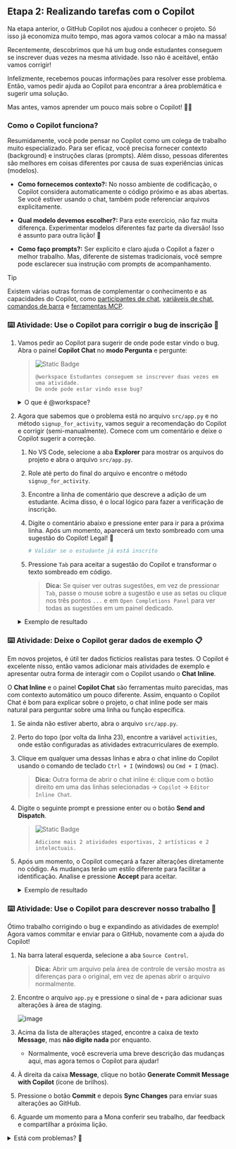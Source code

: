 ## Etapa 2: Realizando tarefas com o Copilot

Na etapa anterior, o GitHub Copilot nos ajudou a conhecer o projeto. Só isso já economiza muito tempo, mas agora vamos colocar a mão na massa!

Recentemente, descobrimos que há um bug onde estudantes conseguem se inscrever duas vezes na mesma atividade. Isso não é aceitável, então vamos corrigir!

Infelizmente, recebemos poucas informações para resolver esse problema. Então, vamos pedir ajuda ao Copilot para encontrar a área problemática e sugerir uma solução.

Mas antes, vamos aprender um pouco mais sobre o Copilot! 🧑‍🚀

### Como o Copilot funciona?

Resumidamente, você pode pensar no Copilot como um colega de trabalho muito especializado. Para ser eficaz, você precisa fornecer contexto (background) e instruções claras (prompts). Além disso, pessoas diferentes são melhores em coisas diferentes por causa de suas experiências únicas (modelos).

- **Como fornecemos contexto?:** No nosso ambiente de codificação, o Copilot considera automaticamente o código próximo e as abas abertas. Se você estiver usando o chat, também pode referenciar arquivos explicitamente.

- **Qual modelo devemos escolher?:** Para este exercício, não faz muita diferença. Experimentar modelos diferentes faz parte da diversão! Isso é assunto para outra lição! 🤖

- **Como faço prompts?:** Ser explícito e claro ajuda o Copilot a fazer o melhor trabalho. Mas, diferente de sistemas tradicionais, você sempre pode esclarecer sua instrução com prompts de acompanhamento.

> [!TIP]
> Existem várias outras formas de complementar o conhecimento e as capacidades do Copilot, como [participantes de chat](https://docs.github.com/en/copilot/using-github-copilot/copilot-chat/github-copilot-chat-cheat-sheet?tool=vscode#chat-participants), [variáveis de chat](https://docs.github.com/en/copilot/using-github-copilot/copilot-chat/github-copilot-chat-cheat-sheet?tool=vscode#chat-variables), [comandos de barra](https://docs.github.com/en/copilot/using-github-copilot/copilot-chat/github-copilot-chat-cheat-sheet?tool=vscode#slash-commands-1) e [ferramentas MCP](https://code.visualstudio.com/docs/copilot/chat/mcp-servers).

### :keyboard: Atividade: Use o Copilot para corrigir o bug de inscrição :bug:

1. Vamos pedir ao Copilot para sugerir de onde pode estar vindo o bug. Abra o painel **Copilot Chat** no **modo Pergunta** e pergunte:

   > ![Static Badge](https://img.shields.io/badge/-Prompt-text?style=social&logo=github%20copilot)
   >
   > ```prompt
   > @workspace Estudantes conseguem se inscrever duas vezes em uma atividade.
   > De onde pode estar vindo esse bug?
   > ```

   <details>
   <summary>O que é @workspace?</summary>

   Ótima pergunta! Este é um [participante de chat](https://docs.github.com/en/copilot/using-github-copilot/copilot-chat/github-copilot-chat-cheat-sheet?tool=vscode#chat-participants) especializado que explora o repositório do projeto e tenta incluir contexto adicional relevante.

   </details>

1. Agora que sabemos que o problema está no arquivo `src/app.py` e no método `signup_for_activity`, vamos seguir a recomendação do Copilot e corrigir (semi-manualmente). Comece com um comentário e deixe o Copilot sugerir a correção.

   1. No VS Code, selecione a aba **Explorer** para mostrar os arquivos do projeto e abra o arquivo `src/app.py`.

   1. Role até perto do final do arquivo e encontre o método `signup_for_activity`.

   1. Encontre a linha de comentário que descreve a adição de um estudante. Acima disso, é o local lógico para fazer a verificação de inscrição.

   1. Digite o comentário abaixo e pressione enter para ir para a próxima linha. Após um momento, aparecerá um texto sombreado com uma sugestão do Copilot! Legal! :tada:

      ```python
      # Validar se o estudante já está inscrito
      ```

   1. Pressione `Tab` para aceitar a sugestão do Copilot e transformar o texto sombreado em código.

      > **Dica:** Se quiser ver outras sugestões, em vez de pressionar `Tab`, passe o mouse sobre a sugestão e use as setas ou clique nos três pontos `...` e em `Open Completions Panel` para ver todas as sugestões em um painel dedicado.

   <details>
   <summary>Exemplo de resultado</summary><br/>

   O Copilot está evoluindo a cada dia e pode não produzir sempre os mesmos resultados. Se não gostar das sugestões, aqui está um exemplo válido que produzimos durante a criação deste exercício. Você pode usá-lo para continuar:

   ```python
   @app.post("/activities/{activity_name}/signup")
   def signup_for_activity(activity_name: str, email: str):
      """Sign up a student for an activity"""
      # Validate activity exists
      if activity_name not in activities:
         raise HTTPException(status_code=404, detail="Activity not found")

      # Get the specificy activity
      activity = activities[activity_name]

      # Validar se o estudante já está inscrito
      if email in activity["participants"]:
         raise HTTPException(status_code=400, detail="Already signed up")
      
      # Add student
      activity["participants"].append(email)
      return {"message": f"Signed up {email} for {activity_name}"}
   ```

   </details>

### :keyboard: Atividade: Deixe o Copilot gerar dados de exemplo 📋

Em novos projetos, é útil ter dados fictícios realistas para testes. O Copilot é excelente nisso, então vamos adicionar mais atividades de exemplo e apresentar outra forma de interagir com o Copilot usando o **Chat Inline**.

O **Chat Inline** e o painel **Copilot Chat** são ferramentas muito parecidas, mas com contexto automático um pouco diferente. Assim, enquanto o Copilot Chat é bom para explicar sobre o projeto, o chat inline pode ser mais natural para perguntar sobre uma linha ou função específica.

1. Se ainda não estiver aberto, abra o arquivo `src/app.py`.

1. Perto do topo (por volta da linha 23), encontre a variável `activities`, onde estão configuradas as atividades extracurriculares de exemplo.

1. Clique em qualquer uma dessas linhas e abra o chat inline do Copilot usando o comando de teclado `Ctrl + I` (windows) ou `Cmd + I` (mac).

   > **Dica:** Outra forma de abrir o chat inline é: clique com o botão direito em uma das linhas selecionadas -> `Copilot` -> `Editor Inline Chat`.

1. Digite o seguinte prompt e pressione enter ou o botão **Send and Dispatch**.

   > ![Static Badge](https://img.shields.io/badge/-Prompt-text?style=social&logo=github%20copilot)
   >
   > ```prompt
   > Adicione mais 2 atividades esportivas, 2 artísticas e 2 intelectuais.
   > ```

1. Após um momento, o Copilot começará a fazer alterações diretamente no código. As mudanças terão um estilo diferente para facilitar a identificação. Analise e pressione **Accept** para aceitar.

   <details>
   <summary>Exemplo de resultado</summary><br/>

   O Copilot está evoluindo a cada dia e pode não produzir sempre os mesmos resultados. Se não gostar das sugestões, aqui está um exemplo que produzimos durante a criação deste exercício. Use se tiver dificuldades.

   ```python
    "Clube de Xadrez": {
        "description": "Aprenda estratégias e participe de torneios de xadrez",
        "schedule": "Sextas, 15h30 - 17h",
        "max_participants": 12,
        "participants": ["michael@mergington.edu", "daniel@mergington.edu"]
    },
    "Aula de Programação": {
        "description": "Aprenda fundamentos de programação e desenvolva projetos de software",
        "schedule": "Terças e quintas, 15h30 - 16h30",
        "max_participants": 20,
        "participants": ["emma@mergington.edu", "sophia@mergington.edu"]
    },
    "Educação Física": {
        "description": "Educação física e atividades esportivas",
        "schedule": "Segundas, quartas e sextas, 14h - 15h",
        "max_participants": 30,
        "participants": ["john@mergington.edu", "olivia@mergington.edu"]
    },
    # Esportivas
    "Futebol": {
        "description": "Participe do time de futebol da escola e jogue campeonatos",
        "schedule": "Terças e quintas, 16h - 17h30",
        "max_participants": 22,
        "participants": ["lucas@mergington.edu", "marcos@mergington.edu"]
    },
    "Vôlei": {
        "description": "Aulas e treinos de vôlei para todos os níveis",
        "schedule": "Quartas e sextas, 15h - 16h30",
        "max_participants": 18,
        "participants": ["ana@mergington.edu", "carla@mergington.edu"]
    },
    # Artísticas
    "Teatro": {
        "description": "Oficina de teatro com apresentações semestrais",
        "schedule": "Segundas e quartas, 16h - 17h30",
        "max_participants": 15,
        "participants": ["bruno@mergington.edu", "lara@mergington.edu"]
    },
    "Clube de Música": {
        "description": "Aprenda instrumentos e participe da banda escolar",
        "schedule": "Sextas, 14h - 15h30",
        "max_participants": 12,
        "participants": ["rafael@mergington.edu", "juliana@mergington.edu"]
    },
    # Intelectuais
    "Olimpíada de Matemática": {
        "description": "Prepare-se para olimpíadas de matemática com aulas e desafios",
        "schedule": "Terças, 17h - 18h",
        "max_participants": 25,
        "participants": ["paulo@mergington.edu", "camila@mergington.edu"]
    },
    "Clube de Leitura": {
        "description": "Leitura e discussão de livros clássicos e contemporâneos",
        "schedule": "Quintas, 16h - 17h",
        "max_participants": 20,
        "participants": ["aline@mergington.edu", "fernando@mergington.edu"]
    }
   ```

   </details>

### :keyboard: Atividade: Use o Copilot para descrever nosso trabalho 💬

Ótimo trabalho corrigindo o bug e expandindo as atividades de exemplo! Agora vamos commitar e enviar para o GitHub, novamente com a ajuda do Copilot!

1. Na barra lateral esquerda, selecione a aba `Source Control`.

   > **Dica:** Abrir um arquivo pela área de controle de versão mostra as diferenças para o original, em vez de apenas abrir o arquivo normalmente.

1. Encontre o arquivo `app.py` e pressione o sinal de `+` para adicionar suas alterações à área de staging.

   ![image](https://github.com/user-attachments/assets/7d3daf4e-4125-4775-88a7-33251cd7293e)

1. Acima da lista de alterações staged, encontre a caixa de texto **Message**, mas **não digite nada** por enquanto.

   - Normalmente, você escreveria uma breve descrição das mudanças aqui, mas agora temos o Copilot para ajudar!

1. À direita da caixa **Message**, clique no botão **Generate Commit Message with Copilot** (ícone de brilhos).

1. Pressione o botão **Commit** e depois **Sync Changes** para enviar suas alterações ao GitHub.

1. Aguarde um momento para a Mona conferir seu trabalho, dar feedback e compartilhar a próxima lição.

<details>
<summary>Está com problemas? 🤷</summary><br/>

Se não receber feedback, confira:

- Certifique-se de que enviou as alterações do arquivo `src/app.py` para a branch `accelerate-with-copilot`.

</details>
